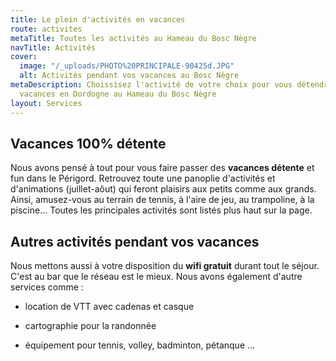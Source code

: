 ```yaml
---
title: Le plein d'activités en vacances
route: activites
metaTitle: Toutes les activités au Hameau du Bosc Nègre
navTitle: Activités
cover:
  image: "/_uploads/PHOTO%20PRINCIPALE-90425d.JPG"
  alt: Activités pendant vos vacances au Bosc Nègre
metaDescription: Choissisez l'activité de votre choix pour vous détendre pendant vos
  vacances en Dordogne au Hameau du Bosc Nègre
layout: Services
---
```


## Vacances 100% détente

Nous avons pensé à tout pour vous faire passer des **vacances détente** et fun dans le Périgord.
Retrouvez toute une panoplie d'activités et d'animations (juillet-aôut) qui feront plaisirs aux petits comme aux grands. Ainsi, amusez-vous au terrain de tennis, à l'aire de jeu, au trampoline, à la piscine... Toutes les principales activités sont listés plus haut sur la page.

## Autres activités pendant vos vacances

Nous mettons aussi à votre disposition du **wifi gratuit** durant tout le séjour. C'est au bar que le réseau est le mieux.
Nous avons également d'autre services comme :

* location de VTT avec cadenas et casque

* cartographie pour la randonnée

* équipement pour tennis, volley, badminton, pétanque ...
  